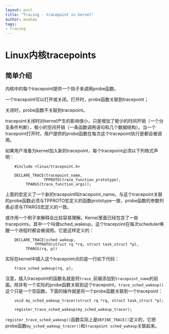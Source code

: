 ```yaml
---
layout: post
title: "Tracing - tracepoint in kernel"
author: muahao
tags:
- tracing
---
```


# Linux内核tracepoints
## 简单介绍
内核中的每个tracepoint提供一个钩子来调用probe函数。

一个tracepoint可以打开或关闭。打开时，probe函数关联到tracepoint；

关闭时，probe函数不关联到tracepoint。

tracepoint关闭时对kernel产生的影响很小，只是增加了极少的时间开销（一个分支条件判断），极小的空间开销（一条函数调用语句和几个数据结构）。当一个tracepoint打开时，用户提供的probe函数在每次这个tracepoint执行是都会被调用。


如果用户准备为kernel加入新的tracepoint，每个tracepoint必须以下列格式声明：

```
    #include <linux/tracepoint.h>

    DECLARE_TRACE(tracepoint_name,
                 TPPROTO(trace_function_prototype),
		 TPARGS(trace_function_args));
```

上面的宏定义了一个新的tracepoint叫tracepoint_name。与这个tracepoint关联的probe函数必须与TPPROTO宏定义的函数prototype一致，probe函数的参数列表必须与TPARGS宏定义的一致。

或许用一个例子来解释会比较容易理解。Kernel里面已经包含了一些tracepoints，其中一个叫做sched_wakeup，这个tracepoint在每次scheduler唤醒一个进程时都会被调用。它是这样定义的：

```
    DECLARE_TRACE(sched_wakeup,
	         TPPROTO(struct rq *rq, struct task_struct *p),
		 TPARGS(rq, p))
```

实际在kernel中插入这个tracepoint点的是一行如下代码：

```
    trace_sched_wakeup(rq, p);
```

注意，插入tracepoint的函数名就是将`trace_`前缀添加到`tracepoint_name`的前面。除非有一个实际的probe函数关联到这个tracepoint，`trace_sched_wakeup()`这个只是一个空函数。下面的操作就是将一个probe函数关联到一个tracepoint：

```
    void my_sched_wakeup_tracer(struct rq *rq, struct task_struct *p);

    register_trace_sched_wakeup(my_sched_wakeup_tracer);

```
`register_trace_sched_wakeup()`函数实际上是`DEFINE_TRACE()`定义的，它把probe函数`my_sched_wakeup_tracer()`和`tracepoint sched_wakeup`关联起来。

